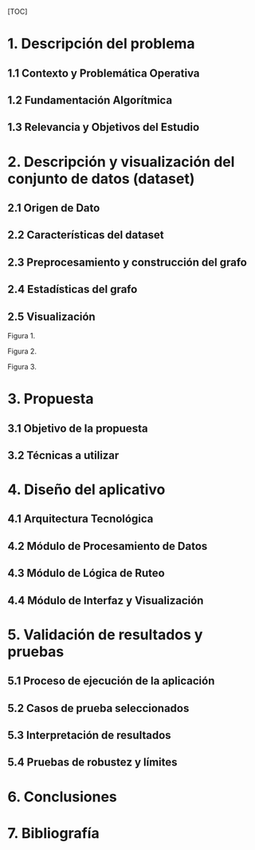 [TOC]

# 1. Descripción del problema

## 1.1 Contexto y Problemática Operativa

## 1.2 Fundamentación Algorítmica

## 1.3 Relevancia y Objetivos del Estudio

# 2. Descripción y visualización del conjunto de datos (dataset)

## 2.1 Origen de Dato

## 2.2 Características del dataset

## 2.3 Preprocesamiento y construcción del grafo

## 2.4 Estadísticas del grafo

## 2.5 Visualización

Figura 1.

Figura 2.

Figura 3.

# 3. Propuesta

## 3.1 Objetivo de la propuesta

## 3.2 Técnicas a utilizar

# 4. Diseño del aplicativo

## 4.1 Arquitectura Tecnológica

## 4.2 Módulo de Procesamiento de Datos

## 4.3 Módulo de Lógica de Ruteo

## 4.4 Módulo de Interfaz y Visualización

# 5. Validación de resultados y pruebas

## 5.1 Proceso de ejecución de la aplicación

## 5.2 Casos de prueba seleccionados

## 5.3 Interpretación de resultados

## 5.4 Pruebas de robustez y límites



# 6. Conclusiones

# 7. Bibliografía
